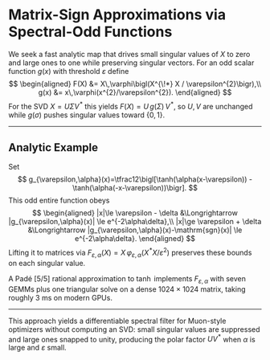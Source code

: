 # Matrix-Sign Approximations via Spectral-Odd Functions

We seek a fast analytic map that drives small singular values of $X$ to zero and large ones to one while preserving singular vectors.
For an odd scalar function $g(x)$ with threshold $\varepsilon$ define
$$
\begin{aligned}
F(X) &= X\,\varphi\bigl(X^{\!*} X / \varepsilon^{2}\bigr),\\
 g(x) &= x\,\varphi(x^{2}/\varepsilon^{2}).
\end{aligned}
$$
For the SVD $X=U\Sigma V^{\!*}$ this yields $F(X)=U\,g(\Sigma)\,V^{\!*}$, so $U,V$ are unchanged while $g(\sigma)$ pushes singular values toward $\{0,1\}$.

---

## Analytic Example

Set
$$
 g_{\varepsilon,\alpha}(x)=\tfrac12\bigl[\tanh(\alpha(x-\varepsilon)) - \tanh(\alpha(-x-\varepsilon))\bigr].
$$
This odd entire function obeys
$$
\begin{aligned}
|x|\le \varepsilon - \delta &\Longrightarrow |g_{\varepsilon,\alpha}(x)| \le e^{-2\alpha\delta},\\
|x|\ge \varepsilon + \delta &\Longrightarrow |g_{\varepsilon,\alpha}(x)-\mathrm{sgn}(x)| \le e^{-2\alpha\delta}.
\end{aligned}
$$
Lifting it to matrices via $F_{\varepsilon,\alpha}(X)=X\,\varphi_{\varepsilon,\alpha}(X^{\!*}X/\varepsilon^{2})$ preserves these bounds on each singular value.

A Padé [5/5] rational approximation to $\tanh$ implements $F_{\varepsilon,\alpha}$ with seven GEMMs plus one triangular solve on a dense $1024\times1024$ matrix, taking roughly $3$ ms on modern GPUs.

---

This approach yields a differentiable spectral filter for Muon-style optimizers without computing an SVD: small singular values are suppressed and large ones snapped to unity, producing the polar factor $U V^{\!*}$ when $\alpha$ is large and $\varepsilon$ small.

